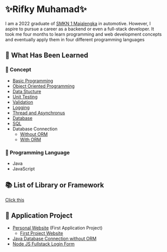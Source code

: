 # ✨Rifky Muhamad✨

I am a 2022 graduate of [SMKN 1 Majalengka](https://www.smkn1majalengka.sch.id) in automotive. However, I aspire to pursue a career as a backend or even a full-stack developer. It took me four months to learn programming and web development concepts and eventually apply them in four different programming languages

## 📌 What Has Been Learned
### 🧩 Concept
- [Basic Programming]()
- [Object Oriented Programming]()
- [Data Stucture]()
- [Unit Testing]()
- [Validation]()
- [Logging]()
- [Thread and Asynchronus]()
- [Database]()
- [SQL](https://github.com/RifkyMuhamad/SQL)
- Database Connection
    - [Without ORM]()
    - [With ORM]()

### 📕 Programming Language
- Java
- JavaScript

## 📚 List of Library or Framework
[Click this](https://github.com/RifkyMuhamad/LibraryOrFrameworkList)

## 🎯 Application Project
- [Personal Website](https://github.com/RifkyMuhamad/DyoneStrankers.github.io) (First Application Project)
    - [First Project Website](https://rifkymuhamad.github.io/DyoneStrankers.github.io/html/DyoneStrankers.html)
- [Java Database Connection without ORM](https://github.com/RifkyMuhamad/JavaConnectionDatabaseApplication)
- [Node JS Fullstack Login Form](https://github.com/RifkyMuhamad/NodeJSJWTAuthApp)
